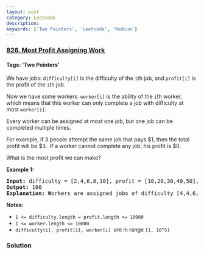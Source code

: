 ```yaml
---
layout: post
category: Leetcode
description: 
keywords: ['Two Pointers', 'Leetcode', 'Medium']
---
```

### [826. Most Profit Assigning Work](https://leetcode.com/problems/most-profit-assigning-work)

#### Tags: 'Two Pointers'

<div class="content__u3I1 question-content__JfgR"><div><p>We have jobs: <code>difficulty[i]</code> is the difficulty of the <code>i</code>th job, and <code>profit[i]</code> is the profit of the <code>i</code>th job. </p>
<p>Now we have some workers. <code>worker[i]</code> is the ability of the <code>i</code>th worker, which means that this worker can only complete a job with difficulty at most <code>worker[i]</code>. </p>
<p>Every worker can be assigned at most one job, but one job can be completed multiple times.</p>
<p>For example, if 3 people attempt the same job that pays $1, then the total profit will be $3.  If a worker cannot complete any job, his profit is $0.</p>
<p>What is the most profit we can make?</p>
<p><strong>Example 1:</strong></p>
<pre><strong>Input: </strong>difficulty = [2,4,6,8,10], profit = [10,20,30,40,50], worker = [4,5,6,7]
<strong>Output: </strong>100 
<strong>Explanation: W</strong>orkers are assigned jobs of difficulty [4,4,6,6] and they get profit of [20,20,30,30] seperately.</pre>
<p><strong>Notes:</strong></p>
<ul>
<li><code>1 &lt;= difficulty.length = profit.length &lt;= 10000</code></li>
<li><code>1 &lt;= worker.length &lt;= 10000</code></li>
<li><code>difficulty[i], profit[i], worker[i]</code>  are in range <code>[1, 10^5]</code></li>
</ul>
</div></div>

### Solution
